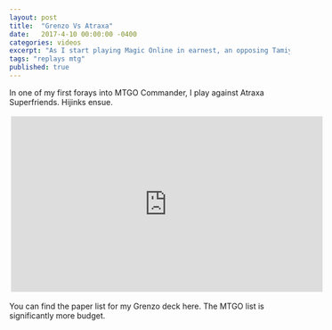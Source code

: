 ```yaml
---
layout: post
title:  "Grenzo Vs Atraxa"
date:   2017-4-10 00:00:00 -0400
categories: videos
excerpt: "As I start playing Magic Online in earnest, an opposing Tamiyo threatens to go ultimate."
tags: "replays mtg"
published: true
---
```


In one of my first forays into MTGO Commander, I play against Atraxa Superfriends.  Hijinks ensue.

<div style="margin:auto;width:560px;padding:3px">

<iframe width="560" height="315" src="https://www.youtube.com/embed/iqdUiX2jV78" frameborder="0" allowfullscreen></iframe>

</div>

You can find the paper list for my Grenzo deck <a src="http://tappedout.net/mtg-decks/combo-grenzo/">here</a>.  The MTGO list is significantly more budget.